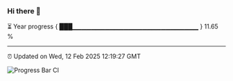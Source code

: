 ### Hi there 👋

⏳ Year progress { ███▁▁▁▁▁▁▁▁▁▁▁▁▁▁▁▁▁▁▁▁▁▁▁▁▁▁▁ } 11.65 %

---

⏰ Updated on Wed, 12 Feb 2025 12:19:27 GMT

![Progress Bar CI](https://github.com/Shyam-Makwana/GitHub-Actions-Demo/workflows/Progress%20Bar%20CI/badge.svg)
